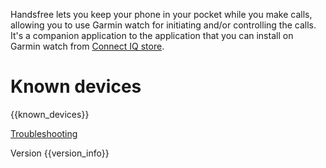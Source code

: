 Handsfree lets you keep your phone in your pocket while you make calls, allowing you to use Garmin watch for initiating and/or controlling the calls. It's a companion application to the application that you can install on Garmin watch from [Connect IQ store](https://apps.garmin.com/apps/a3d8da80-e013-41f9-aca4-f66bb38fad3f).

# Known devices

{{known_devices}}

[Troubleshooting](link://onboarding_troubleshooting)

Version {{version_info}}

